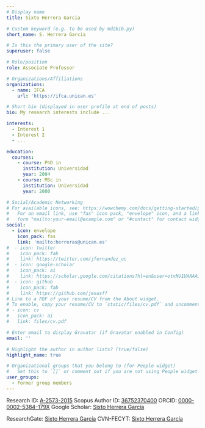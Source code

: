```yaml
---
# Display name
title: Sixto Herrera Garcia

# Custom keyword (e.g. to be used by md2bib.py)
short_name: S. Herrera Garcia

# Is this the primary user of the site?
superuser: false

# Role/position
role: Associate Professor

# Organizations/Affiliations
organizations:
  - name: IFCA
    url: 'https://ifca.unican.es'

# Short bio (displayed in user profile at end of posts)
bio: My research interests include ...

interests:
  - Interest 1
  - Interest 2
  - ...

education:
  courses:
    - course: PhD in 
      institution: Universidad 
      year: 2004
    - course: MSc in 
      institution: Universidad 
      year: 2000

# Social/Academic Networking
# For available icons, see: https://wowchemy.com/docs/getting-started/page-builder/#icons
#   For an email link, use "fas" icon pack, "envelope" icon, and a link in the
#   form "mailto:your-email@example.com" or "#contact" for contact widget.
social:
  - icon: envelope
    icon_pack: fas
    link: 'mailto:herreras@unican.es'
#  - icon: twitter
#    icon_pack: fab
#    link: https://twitter.com/jfernandez_uc
#  - icon: google-scholar
#    icon_pack: ai
#    link: https://scholar.google.com/citations?hl=en&user=otvNU1UAAAAJ&view_op=list_works&sortby=pubdate
#  - icon: github
#    icon_pack: fab
#    link: https://github.com/jesusff
# Link to a PDF of your resume/CV from the About widget.
# To enable, copy your resume/CV to `static/files/cv.pdf` and uncomment the lines below.
# - icon: cv
#   icon_pack: ai
#   link: files/cv.pdf

# Enter email to display Gravatar (if Gravatar enabled in Config)
email: ''

# Highlight the author in author lists? (true/false)
highlight_name: true

# Organizational groups that you belong to (for People widget)
#   Set this to `[]` or comment out if you are not using People widget.
user_groups:
  - Former group members
---
```


Research ID: <a href="http://www.researcherid.com/rid/A-2573-2015">A-2573-2015</a>
Scopus Author ID: <a href="https://www.scopus.com/authid/detail.uri?authorId=36752370400">36752370400</a>
ORCID: <a href="http://orcid.org/0000-0002-5384-179X">0000-0002-5384-179X</a>
Google Scholar: <a href="https://scholar.google.es/citations?user=yV03lm0AAAAJ">Sixto Herrera García</a>

ResearchGate: <a href="https://www.researchgate.net/profile/Sixto_Herrera_Garcia">Sixto Herrera García</a>
CVN-FECYT: <a href="https://cvn.fecyt.es/editor/cvnOnline/0000-0002-5384-179X">Sixto Herrera García</a>

